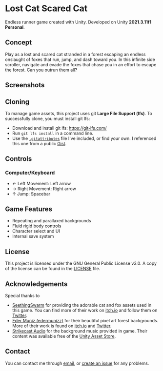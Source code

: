 # Lost Cat Scared Cat

Endless runner game created with Unity. Developed on Unity **2021.3.11f1 Personal**.

## Concept

Play as a lost and scared cat stranded in a forest escaping an endless onslaught of foxes that run, jump, and dash toward you. In this infinite side scroller, navigate and evade the foxes that chase you in an effort to escape the forest. Can you outrun them all?

## Screenshots

## Cloning

To manage game assets, this project uses git **Large File Support (lfs)**. To successfully clone, you must install git lfs:

- Download and install git lfs: https://git-lfs.com/
- Run `git lfs install` in a command line.
- Use the [`.gitattributes`](.gitattributes) file I've included, or find your own. I referenced this one from a public [Gist](https://gist.github.com/nemotoo/b8a1c3a0f1225bb9231979f389fd4f3f).

## Controls

### Computer/Keyboard

- &#8592; Left Movement: Left arrow
- &#8594; Right Movement: Right arrow
- &#8593; Jump: Spacebar

## Game Features

- Repeating and parallaxed backgrounds
- Fluid rigid body controls
- Character select and UI
- Internal save system

## License

This project is licensed under the GNU General Public License v3.0. A copy of the license can be found in the [LICENSE](./LICENSE) file.

## Acknowledgements

Special thanks to

- [SeethingSwarm](https://seethingswarm.itch.io/) for providing the adorable cat and fox assets used in this game. You can find more of their work on [itch.io](https://seethingswarm.itch.io/) and follow them on [Twitter](https://twitter.com/SeethingSwarm).
- [Eder Muniz (edermunizz)](https://edermunizz.itch.io/) for their beautiful pixel art forest backgrounds. More of their work is found on [itch.io](https://edermunizz.itch.io/) and [Twitter](https://twitter.com/edermunizpixels).
- [Strikecast Audio](www.strikecastaudio.com/) for the background music provided in game. Their content was available free of the [Unity Asset Store](https://assetstore.unity.com/packages/audio/music/electronic/miru-far-from-home-free-8bit-inspired-music-pack-202961).

## Contact

You can contact me through [email](mailto:redpwilliams@gmail.com), or [create an issue](https://github.com/Red-CS/Lost-Cat-Scared-Cat/issues) for any problems.
